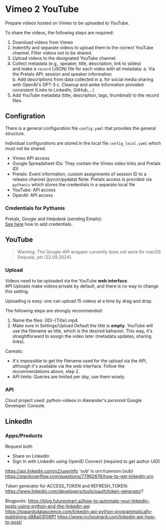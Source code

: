 # Vimeo 2 YouTube

Prepare videos hosted on Vimeo to be uploaded to YouTube. 

To share the videos, the following steps are required:

1. Download videos from Vimeo
2. Indentify and separate videos to upload them to the correct YouTube channel. Filter videos not to be shared.
3. Upload videos to the designated YouTube channel.
4. Collect metadata (e.g., speaker, title, description, link to slides)  
   and make a `record` (JSON) file for each video with all metadata:
   a. Via the Pretalx API: session and speaker information  
   b. Add descriptions from data collected in a. for social media sharing with OpenAI's GPT-3
   c. Cleanup and amke information provided consistent (Links to LinkedIn, GitHub,...)
5. Add YouTube metadata (title, description, tags, thumbnail) to the record files.

## Configration

There is a general configuration file `config.yaml` that provides the general structure.

Individual configurations are stored in the local file `config_local.yaml` which must not be shared.

- Vimeo API access
- Google Spreadsheet IDs: They contain the Vimeo video links and Pretalx ID)
- Pretalx: Event information, custom assignments of session ID to a release channel (pycon/pydata)
  Note: Pretalx access is provided via `pythanis` which stores the credentials in a separate local file
- YouTube: API access
- OpenAI: API access

### Credentials for Pythanis

Pretalx, Google and Helpdesk (sending Emails):  
[See here](https://florianwilhelm.info/pytanis/latest/usage/installation/#retrieving-the-credentials-and-tokens) 
how to add credentials.

## YouTube

> Warning: The Google-API wrapper currently does not work for macOS Sequoia, yet (22.09.2024).

### Upload

Videos need to be uploaded via the YouTube **web interface**.  
API Uploads make videos private by default, and there is no way to change this setting.

Uploading is easy: one can upload 15 videos at a time by drag and drop.

The following steps are strongly recommended:

1. Name the files: {ID}-{Title}.mp4.
2. Make sure in Settings/Upload Default the title is **empty**.
   YouTube will use the filename as title, which is the desired behavior. 
   This way, it's straightforward to assign the video later (metadata updates, sharing links).

Caveats:

* It's impossible to get the filename used for the upload via the API, although it's available via the web interface. 
  Follow the recommendations above, step 2.
* API limits: Queries are limited per day, use them wisely.

### API

Cloud project used: python-videos in Alexander's *personal* Google Developer Console.

## LinkedIn

### Apps/Products
Request both
- Share on LinkedIn
- Sign In with LinkedIn using OpenID Connect (required to get author UID)

https://api.linkedin.com/v2/userinfo
'sub' is urn:li:person:{sub}
https://stackoverflow.com/questions/77962676/how-to-get-linkedin-urn

Token generator  for ACCESS_TOKEN and REFRESH_TOKEN:
https://www.linkedin.com/developers/tools/oauth/token-generator?

Blogposts:
https://blog.futuresmart.ai/how-to-automate-your-linkedin-posts-using-python-and-the-linkedin-api
https://towardsdatascience.com/linkedin-api-python-programmatically-publishing-d88a03f08ff1
https://www.jcchouinard.com/linkedin-api-how-to-post/
